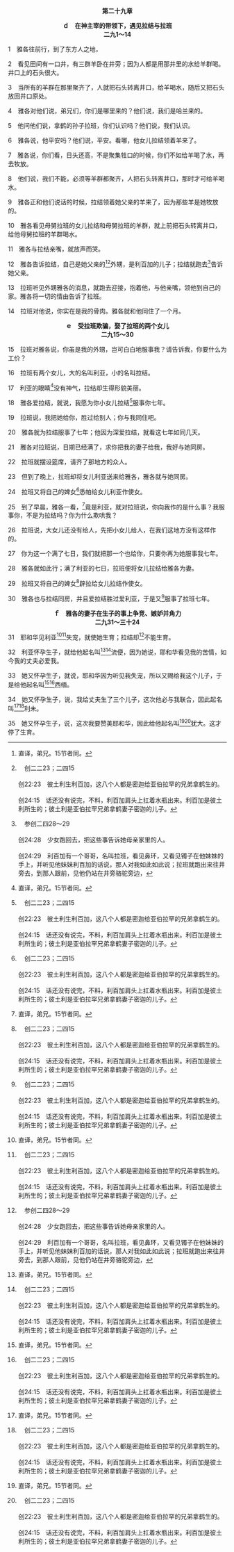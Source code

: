 <p style="text-align:center;font-weight:bold;">第二十九章</p>

<p style="text-align:center;font-weight:bold;">ｄ　在神主宰的带领下，遇见拉结与拉班<br>二九1～14</p>

1　雅各往前行，到了东方人之地，

2　看见田间有一口井，有三群羊卧在井旁；因为人都是用那井里的水给羊群喝。井口上的石头很大。

3　当所有的羊群在那里聚齐了，人就把石头转离井口，给羊喝水，随后又把石头放回井口原处。

4　雅各对他们说，弟兄们，你们是哪里来的？他们说，我们是哈兰来的。

5　他问他们说，拿鹤的孙子拉班，你们认识吗？他们说，我们认识。

6　雅各说，他平安吗？他们说，平安。看哪，他女儿拉结领着羊来了。

7　雅各说，你们看，日头还高，不是聚集牲口的时候，你们不如给羊喝了水，再去牧放。

8　他们说，我们不能，必须等羊群都聚齐，人把石头转离井口，那时才可给羊喝水。

9　雅各正和他们说话的时候，拉结领着她父亲的羊来了，因为那些羊是她牧放的。

10　雅各看见母舅拉班的女儿拉结和母舅拉班的羊群，就上前把石头转离井口，给他母舅拉班的羊群喝水。

11　雅各与拉结亲嘴，就放声而哭。

12　雅各告诉拉结，自己是她父亲的[^1][^a]外甥，是利百加的儿子；拉结就跑去[^b]告诉她父亲。

[^1]:直译，弟兄。15节者同。

[^a]:　创二二23；二四15<br><br>创22:23　彼土利生利百加，这八个人都是密迦给亚伯拉罕的兄弟拿鹤生的。<br><br>创24:15　话还没有说完，不料，利百加肩头上扛着水瓶出来。利百加是彼土利所生的；彼土利是亚伯拉罕兄弟拿鹤妻子密迦的儿子。

[^b]:　参创二四28～29<br><br>创24:28　少女跑回去，把这些事告诉她母亲家里的人。<br><br>创24:29　利百加有一个哥哥，名叫拉班，看见鼻环，又看见镯子在他妹妹的手上，并听见他妹妹利百加的话说，那人对我如此如此说；拉班就跑出来往井旁去，到那人跟前，见他仍站在井旁骆驼旁边，

13　拉班听见外甥雅各的消息，就跑去迎接，抱着他，与他亲嘴，领他到自己的家。雅各将一切的情由告诉了拉班。

14　拉班对他说，你实在是我的骨肉。雅各就和他同住了一个月。
<p style="text-align:center;font-weight:bold;">ｅ　受拉班欺骗，娶了拉班的两个女儿<br>二九15～30</p>

15　拉班对雅各说，你虽是我的外甥，岂可白白地服事我？请告诉我，你要什么为工价？

16　拉班有两个女儿，大的名叫利亚，小的名叫拉结。

17　利亚的眼睛[^1]没有神气，拉结却生得形貌美丽。

[^1]:或，柔弱。

18　雅各爱拉结，就说，我愿为你小女儿拉结[^a]服事你七年。

[^a]:　创二九30；三十26；三一41；何十二12<br><br>创29:30　雅各也与拉结同房，并且爱拉结胜过爱利亚，于是又服事了拉班七年。<br><br>创30:26　请你把我服事你所得的妻子和儿女给我，让我走；我怎样服事你，你都知道。<br><br>创31:41　我这二十年在你家里，为你的两个女儿服事你十四年，为你的羊群服事你六年，你十次改了我的工价。<br><br>何12:12　从前雅各逃到亚兰地，以色列为得妻子服事人，为得妻子替人放羊。

19　拉班说，我把她给你，胜过给别人；你与我同住吧。

20　雅各就为拉结服事了七年；他因为深爱拉结，就看这七年如同几天。

21　雅各对拉班说，日期已经满了，求你把我的妻子给我，我好与她同房。

22　拉班就摆设筵席，请齐了那地方的众人。

23　但到了晚上，拉班却将女儿利亚送来给雅各，雅各就与她同房。

24　拉班又将自己的婢女[^a]悉帕给女儿利亚作使女。

[^a]:　创三五26<br><br>创35:26　利亚的使女悉帕所生的是迦得、亚设。这些是雅各在巴旦亚兰所生的儿子。

25　到了早晨，雅各一看，[^1]竟是利亚，就对拉班说，你向我作的是什么事？我服事你，不是为拉结吗？你为什么欺哄我？

[^1]:雅各是狡猾的抓夺者，然而拉班比雅各更诡诈。这是神主宰的安排。拉班所作一切欺骗并“压榨”雅各的事(三一7，40～42)，加上雅各的妻子们在生孩子这事上的争竞、嫉妒和角力(二九31～三十24)，都被神主宰的用来对付雅各天然的性情，使神能变化他。雅各的历史表明，神主宰的安排祂所拣选的人周遭环境的每一方面，使祂能在他们身上完成祂变化的工作(罗八28～30)。

26　拉班说，大女儿还没有给人，先把小女儿给人，在我们这地方没有这样作的。

27　你为这一个满了七日，我们就把那一个也给你，只要你再为她服事我七年。

28　雅各就如此行；满了利亚的七日，拉班便将女儿拉结给雅各为妻。

29　拉班又将自己的婢女[^a]辟拉给女儿拉结作使女。

[^a]:　创三五25<br><br>创35:25　拉结的使女辟拉所生的是但、拿弗他利。

30　雅各也与拉结同房，并且爱拉结胜过爱利亚，于是又[^a]服事了拉班七年。

[^a]:　创二九18；20；三一41<br><br>创29:18　雅各爱拉结，就说，我愿为你小女儿拉结服事你七年。<br><br>创29:20　雅各就为拉结服事了七年；他因为深爱拉结，就看这七年如同几天。<br><br>创31:41　我这二十年在你家里，为你的两个女儿服事你十四年，为你的羊群服事你六年，你十次改了我的工价。

<p style="text-align:center;font-weight:bold;">ｆ　雅各的妻子在生子的事上争竞、嫉妒并角力<br>二九31～三十24</p>

31　耶和华见利亚[^1][^a]失宠，就使她生育；拉结却[^b]不能生育。

[^1]:直译，被恨。33节者同。

[^a]:　参申二一15<br><br>申21:15　人若有两个妻子，一个是所爱的，一个是所恶的；所爱的和所恶的都给他生了儿子，但长子是所恶之妻生的。

[^b]:　参创三十22<br><br>创30:22　神记念拉结，垂听了她，使她能生育。

32　利亚怀孕生子，就给他起名叫[^1][^a]流便，因为她说，耶和华看见我的苦情，如今我的丈夫必爱我。

[^1]:意，看，一个儿子。

[^a]:　创四九3～4<br><br>创49:3　流便哪，你是我的长子，是我的能力，我强壮时首生的，本当尊荣居首，权力也居首。<br><br>创49:4　但你的情欲沸溢如水，你必不得居首；因为你上了你父亲的床，污秽了我的榻。

33　她又怀孕生子，就说，耶和华因为听见我失宠，所以又赐给我这个儿子，于是给他起名叫[^1][^a]西缅。

[^1]:意，听见。

[^a]:　创四九5～7<br><br>创49:5　西缅和利未是弟兄；他们的刀剑是强暴的器械。<br><br>创49:6　我的魂哪，不要与他们共同商议；我的荣耀啊，不要与他们联合聚集；因为他们趁怒杀害人命，任意砍断牛腿大筋。<br><br>创49:7　他们的怒气暴烈可咒，他们的忿恨残忍可诅；我必使他们分居在雅各家，散住在以色列地。

34　她又怀孕生子，说，我给丈夫生了三个儿子，这次他必与我联合，因此起名叫[^1][^a]利未。

[^1]:意，联合。

[^a]:　创四九5～7<br><br>创49:5　西缅和利未是弟兄；他们的刀剑是强暴的器械。<br><br>创49:6　我的魂哪，不要与他们共同商议；我的荣耀啊，不要与他们联合聚集；因为他们趁怒杀害人命，任意砍断牛腿大筋。<br><br>创49:7　他们的怒气暴烈可咒，他们的忿恨残忍可诅；我必使他们分居在雅各家，散住在以色列地。

35　她又怀孕生子，说，这次我要赞美耶和华，因此给他起名叫[^1][^a]犹大。这才停了生育。

[^1]:意，赞美。

[^a]:　创三七26；三八1～26；四三8；四四14～18；四六28；四九8～12；太一2<br><br>创37:26　犹大对众弟兄说，我们杀我们的弟弟，藏了他的血，有什么益处呢？<br><br>创38:1　那时，犹大离开他弟兄们下去，到一个名叫希拉的亚杜兰人那里去。<br><br>创38:2　犹大在那里看见一个迦南人名叫书亚的女儿，就娶她为妻，与她同房。<br><br>创38:3　她就怀孕生了一个儿子，犹大给他起名叫珥。<br><br>创38:4　她再怀孕生了一个儿子，给他起名叫俄南。<br><br>创38:5　她又生了一个儿子，给他起名叫示拉。生示拉的时候，她正在基悉。<br><br>创38:6　犹大为长子珥娶妻，名叫他玛。<br><br>创38:7　犹大的长子珥在耶和华眼中看为恶，耶和华就叫他死了。<br><br>创38:8　犹大对俄南说，你当与你哥哥的妻子同房，向她尽你为弟的本分，为你哥哥生子立后。<br><br>创38:9　但俄南知道生子不归自己，所以每当同房便遗在地，免得给他哥哥留后。<br><br>创38:10　他所作的在耶和华眼中看为恶，耶和华也叫他死了。<br><br>创38:11　犹大心里说，恐怕示拉也死，像他两个哥哥一样，就对他儿媳他玛说，你去，在你父亲家里守寡，等我儿子示拉长大。他玛就回去，住在她父亲家里。<br><br>创38:12　过了许久，犹大的妻子，书亚的女儿死了。后来犹大得了安慰，就和他的朋友亚杜兰人希拉上亭拿去，到他剪羊毛的人那里。<br><br>创38:13　有人告诉他玛说，你的公公上亭拿剪羊毛去了。<br><br>创38:14　他玛见示拉已经长大，还没有娶她为妻，就脱了她作寡妇的衣裳，用帕子蒙着脸，又遮住身体，坐在往亭拿路上的伊拿印城门口。<br><br>创38:15　犹大看见她，以为是妓女，因为她蒙着脸。<br><br>创38:16　犹大就转到她那里去，说，来吧，让我与你同寝。他原不知道是他的儿媳。他玛说，你要与我同寝，把什么给我呢？<br><br>创38:17　犹大说，我从羊群里取一只山羊羔，打发人送来给你。他玛说，在未送以先，你要给我一个抵押才行。<br><br>创38:18　他说，我给你什么作抵押呢？他玛说，你的印、你的带子和你手里的杖。犹大就给了她，与她同寝，她就从犹大怀了孕。<br><br>创38:19　他玛起来走了，除去帕子，仍旧穿上作寡妇的衣裳。<br><br>创38:20　犹大托他朋友亚杜兰人送一只山羊羔去，要从那女人手里取回抵押，却找不着她，<br><br>创38:21　就问那地方的人说，伊拿印路旁的妓女在哪里？他们说，这里从来没有妓女。<br><br>创38:22　他回去见犹大说，我没有找着她，并且那地方的人说，这里从来没有妓女。<br><br>创38:23　犹大说，我把这山羊羔送去了，你竟找不着她。任凭她留着那些东西吧，免得我们成了笑柄。<br><br>创38:24　约过了三个月，有人告诉犹大说，你的儿媳他玛作了妓女，且因行淫有了身孕。犹大说，拉出她来，把她烧了！<br><br>创38:25　他玛被拉出来的时候，打发人去见她公公，对他说，这些东西是谁的，我就是从谁怀的孕。请你认一认，这印和带子并杖都是谁的？<br><br>创38:26　犹大认出这些东西，就说，她比我更有义，因为我没有将她给我的儿子示拉。从此犹大不再与她同寝了。<br><br>创43:8　犹大又对他父亲以色列说，你打发少年人与我同去，我们就起身下去，好叫我们和你，并我们的妇人孩子，都得存活，不至于死。<br><br>创44:14　犹大和他弟兄们来到约瑟的屋中，约瑟还在那里，他们就在他面前俯伏于地。<br><br>创44:15　约瑟对他们说，你们作的是什么事？你们岂不知像我这样的人必能占卜吗？<br><br>创44:16　犹大说，我们能对我主说什么？还能说什么呢？我们怎能表白自己？神已经查出你仆人们的罪孽了。我们与那在他手中搜出杯来的，都是我主的奴仆。<br><br>创44:17　约瑟说，我绝不能这样行。在谁的手中搜出杯来，谁就作我的奴仆；至于你们其余的人，可以平平安安地上你们父亲那里去。<br><br>创44:18　犹大挨近他，说，我主啊，求你让仆人说一句话给我主听，不要向仆人发烈怒，因为你如同法老一样。<br><br>创46:28　雅各打发犹大先去见约瑟，请派人引路往歌珊去；于是他们来到歌珊地。<br><br>创49:8　犹大啊，你弟兄们必赞美你；你手必掐住仇敌的颈项；你父亲的儿子们必向你下拜。<br><br>创49:9　犹大是个小狮子；我儿啊，你抓了食便上山去。他蹲伏如公狮，又如母狮，谁敢惹他？<br><br>创49:10　权杖必不离犹大，王杖必不离他两脚之间，直到细罗来到，万民都必归顺。<br><br>创49:11　犹大把小驴拴在葡萄树上，把驴驹拴在美好的葡萄树上。他在葡萄酒中洗了衣服，在葡萄汁中洗了袍褂。<br><br>创49:12　他的眼睛因酒红润；他的牙齿因奶白亮。<br><br>太1:2　亚伯拉罕生以撒，以撒生雅各，雅各生犹大和他的弟兄们，

